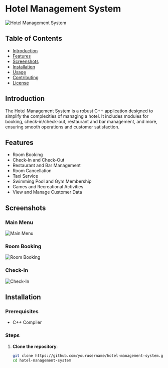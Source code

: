 # Hotel Management System

![Hotel Management System](screenshot.png)

## Table of Contents
- [Introduction](#introduction)
- [Features](#features)
- [Screenshots](#screenshots)
- [Installation](#installation)
- [Usage](#usage)
- [Contributing](#contributing)
- [License](#license)

## Introduction
The Hotel Management System is a robust C++ application designed to simplify the complexities of managing a hotel. It includes modules for booking, check-in/check-out, restaurant and bar management, and more, ensuring smooth operations and customer satisfaction.

## Features
- Room Booking
- Check-In and Check-Out
- Restaurant and Bar Management
- Room Cancellation
- Taxi Service
- Swimming Pool and Gym Membership
- Games and Recreational Activities
- View and Manage Customer Data

## Screenshots
### Main Menu
![Main Menu](screenshot_main_menu.png)
### Room Booking
![Room Booking](screenshot_room_booking.png)
### Check-In
![Check-In](screenshot_check_in.png)

## Installation
### Prerequisites
- C++ Compiler

### Steps
1. **Clone the repository**:
   ```bash
   git clone https://github.com/yourusername/hotel-management-system.git
   cd hotel-management-system
